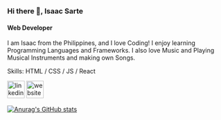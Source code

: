 ### Hi there 👋, Isaac Sarte
#### Web Developer

I am Isaac from the Philippines, and I love Coding! I enjoy learning Programming Languages and Frameworks. I also love Music and Playing Musical Instruments and making own Songs.

Skills: HTML / CSS / JS / React

[<img src='https://cdn.jsdelivr.net/npm/simple-icons@3.0.1/icons/linkedin.svg' alt='linkedin' height='40'>](https://www.linkedin.com/in/https://www.linkedin.com/in/isaac-sarte-560537209//)  [<img src='https://cdn.jsdelivr.net/npm/simple-icons@3.0.1/icons/icloud.svg' alt='website' height='40'>](https://isaacsarte.github.io/batch14-fe-activities/)  

[![Anurag's GitHub stats](https://github-readme-stats.vercel.app/api?username=IsaacSarte)](https://github.com/anuraghazra/github-readme-stats)
